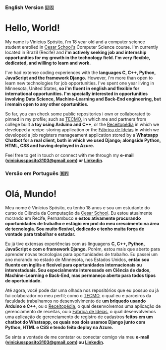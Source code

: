 ### English Version 🇺🇸

# Hello, World!

My name is Vinicius Spósito, i'm 18 year old and a computer science student enrolled in [Cesar School's](cesar.school) Computer Science course. I'm currently located in Brazil (Recife) and **i'm actively seeking job and internship opportunities for my growth in the technology field. I'm very flexible, dedicated, and willing to learn and work.**

I've had extense coding experiences with the **languages C, C++, Python, JavaScript and the framework Django.** However, i'm more than open to learn new technologies for job opportunities. I've spent one year living in Minnesota, United States, **so i'm fluent in english and flexible for international opportunities. I'm specially interested in opportunities involving Data Science, Machine-Learning and Back-End engineering, but i remain open to any other oportunities.**

So far, you can check some public repositories i own or collaborated to pinned in my profile; such as [TECMO](https://github.com/Caldas42/TECMO), in which me and partners from college built **a toy using Arduino and C++**, or the [Receitopédia](https://github.com/Caldas42/Receitopedia) in which we developed a recipe-storing application or the [Fábrica de Ideias](https://github.com/nogsposito/Projetos2-Cesar) in which we developed a job registers manageament application stored by a **Whatsapp Chatbot for a real client, both in which we used Django; alongside Python, HTML, CSS and having deployed in Azure.**

Feel free to get in touch or connect with me through my **e-mail (viniciussposito3103@gmail.com) or [Linkedin](https://www.linkedin.com/in/vin%C3%ADcius-sp%C3%B3sito-6703bb321/).**

### Versão em Português 🇧🇷

# Olá, Mundo!

Meu nome é Vinícius Spósito, eu tenho 18 anos e sou um estudante do curso de Ciência da Computação da [Cesar School](cesar.school). Eu estou atualmente morando em Recife, Pernambuco e **estou ativamente procurando oportunidades de trabalho e estágio em prol do meu crescimento na área de tecnologia. Sou muito flexível, dedicado e tenho muita força de vontade para trabalhar e estudar.**

Eu já tive extensas experiências com as linguagens **C, C++, Python, JavaScript e com o framework Django.** Porém, estou mais que aberto para aprender novas tecnologias para oportunidades de trabalho. Eu passei um ano morando no estado de Minnesota, nos Estados Unidos, **então sou fluente em inglês e flexível para oportunidades internacionais ou interestaduais. Sou especialmente interessado em Ciência de dados, Machine-Learning e Back-End, mas permaneço aberto para todos tipos de oportunidade.**

Até agora, você pode dar uma olhada nos repositórios que eu possuo ou já fui colaborador no meu perfil; como o [TECMO](https://github.com/Caldas42/TECMO), o qual eu e parceiros da faculdade trabalhamos no desenvolvimento de **um briquedo usando Arduino e C++**, ou o [Receitopédia](https://github.com/Caldas42/Receitopedia), o qual desenvolvemos uma aplicação de gerenciamento de receitas, ou o [Fábrica de Ideias](https://github.com/nogsposito/Projetos2-Cesar), o qual desenvolvemos uma aplicação de gerenciamento de registro de cadastros **feitos em um chatbot do Whatsapp, os quais nos dois usamos Django junto com Python, HTML e CSS e tendo feito deploy na Azure.**

Se sinta a vontade de me contatar ou conectar comigo via meu **e-mail (viniciussposito3103@gmail.com) ou [Linkedin](https://www.linkedin.com/in/vin%C3%ADcius-sp%C3%B3sito-6703bb321/).**
<!-- links de socials, contato ,linkedin, o que eu ja trabalhei, tecnologias que eu sei usar ... -->

<!--
**nogsposito/nogsposito** is a ✨ _special_ ✨ repository because its `README.md` (this file) appears on your GitHub profile.

Here are some ideas to get you started:

- 🔭 I’m currently working on ...
- 🌱 I’m currently learning ...
- 👯 I’m looking to collaborate on ...
- 🤔 I’m looking for help with ...
- 💬 Ask me about ...
- 📫 How to reach me: ...
- 😄 Pronouns: ...
- ⚡ Fun fact: ...
-->
